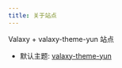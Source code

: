 ```yaml
---
title: 关于站点
---
```


Valaxy + valaxy-theme-yun 站点

- 默认主题: [valaxy-theme-yun](https://github.com/YunYouJun/valaxy/blob/main/packages/valaxy-theme-yun/)
